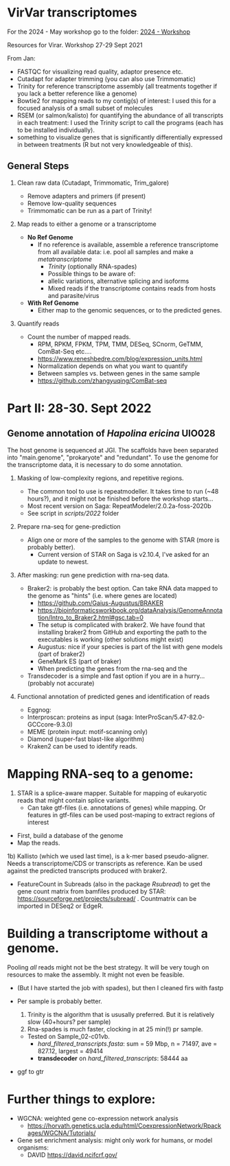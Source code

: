 # VirVar transcriptomes

For the 2024 - May workshop go to the folder: [2024 - Workshop](2024_Workshop/)

Resources for Virar. Workshop 27-29 Sept 2021


From Jan:
- FASTQC for visualizing read quality, adaptor presence etc.
- Cutadapt for adapter trimming (you can also use Trimmomatic)
- Trinity for reference transcriptome assembly (all treatments together if you lack a better reference like a genome)
- Bowtie2 for mapping reads to my contig(s) of interest: I used this for a focused analysis of a small subset of molecules
- RSEM (or salmon/kalisto) for quantifying the abundance of all transcripts in each treatment: I used the Trinity script to call the programs (each has to be installed individually).
- something to visualize genes that is significantly differentially expressed in between treatments (R but not very knowledgeable of this).

## General Steps
1) Clean raw data (Cutadapt, Trimmomatic, Trim_galore)
   * Remove adapters and primers (if present)
   * Remove low-quality sequences
   * Trimmomatic can be run as a part of Trinity!

2) Map reads to either a genome or a transcriptome
   * **No Ref Genome**
     * If no reference is available, assemble a reference transcriptome from all available data: i.e. pool all samples and make a *metatranscriptome*
       * *Trinity* (optionally RNA-spades)
       * Possible things to be aware of:
       * allelic variations, alternative splicing and isoforms
       * Mixed reads if the transcriptome contains reads from hosts and parasite/virus
   *  **With Ref Genome**
      *  Either map to the genomic sequences, or to the predicted genes.
3) Quantify reads
   * Count the number of mapped reads.
     * RPM, RPKM, FPKM, TPM, TMM, DESeq, SCnorm, GeTMM, ComBat-Seq etc....
     * https://www.reneshbedre.com/blog/expression_units.html
     * Normalization depends on what you want to quantify
     * Between samples vs. between genes in the same sample
     * https://github.com/zhangyuqing/ComBat-seq
 

# Part II: 28-30. Sept 2022
## Genome annotation of *Hapolina ericina* UIO028
The host genome is sequenced at JGI. The scaffolds have been separated into "main.genome", "prokaryote" and "redundant".
To use the genome for the transcriptome data, it is necessary to do some annotation. 
1) Masking of low-complexity regions, and repetitive regions. 
   * The common tool to use is repeatmodeller. It takes time to run (~48 hours?), and it might not be finished before the workshop starts... 
   * Most recent version on Saga: RepeatModeler/2.0.2a-foss-2020b
   * See script in *scripts/2022* folder
2) Prepare rna-seq for gene-prediction
   * Align one or more of the samples to the genome with STAR (more is probably better).
     * Current version of STAR on Saga is v2.10.4, I've asked for an update to newest.

3) After masking: run gene prediction with rna-seq data. 
   * Braker2: is probably the best option. Can take RNA data mapped to the genome as "hints" (i.e. where genes are located)
     * https://github.com/Gaius-Augustus/BRAKER
     * https://bioinformaticsworkbook.org/dataAnalysis/GenomeAnnotation/Intro_to_Braker2.html#gsc.tab=0
     * The setup is complicated with braker2. We have found that installing braker2 from GitHub and exporting the path to the executables is working (other solutions might exist)
     * Augustus: nice if your species is part of the list with gene models (part of braker2)
     * GeneMark ES (part of braker)
     * When predicting the genes from the rna-seq and the 
   * Transdecoder is a simple and fast option if you are in a hurry... (probably not accurate)

4) Functional annotation of predicted genes and identification of reads
   * Eggnog: 
   * Interproscan: proteins as input  (saga: InterProScan/5.47-82.0-GCCcore-9.3.0) 
   * MEME (protein input: motif-scanning only)
   * Diamond (super-fast blast-like algorithm)
   * Kraken2 can be used to identify reads. 
# Mapping RNA-seq to a genome: 
1) STAR is a  splice-aware mapper. Suitable for mapping of eukaryotic reads that might contain splice variants. 
   * Can take gtf-files (i.e. annotations of genes) while mapping. Or features in gtf-files can be used post-maping to extract regions of interest
  -   First, build a database of the genome
  -   Map the reads. 

1b) Kallisto (which we used last time), is a k-mer based pseudo-aligner. Needs a transcriptome/CDS or transcripts as reference. Kan be used against the predicted transcripts produced with braker2. 
    
- FeatureCount in Subreads (also in the package *Rsubread*) to get the gene count matrix from bamfiles produced by STAR: https://sourceforge.net/projects/subread/ . Countmatrix can be imported in DESeq2 or EdgeR.

# Building a transcriptome without a genome. 
Pooling *all* reads might not be the best strategy. It will be very tough on resources to make the assembly. It might not even be feasible. 
- (But I have started the job with spades), but then I cleaned firs with fastp
- Per sample is probably better. 
  1) Trinity is the algorithm that is ususally preferred. But it is relatively slow (40+hours? per sample)
  2) Rna-spades is much faster, clocking in at 25 min(!) pr sample.
   *  Tested on Sample_02-c01vb. 
      * *hard_filtered_transcripts.fasta*: sum = 59 Mbp, n = 71497, ave = 827.12, largest = 49414
      * **transdecoder** on *hard_filtered_transcripts*: 58444 aa

- ggf to gtr


# Further things to explore:
- WGCNA: weighted gene co-expression network analysis
  - https://horvath.genetics.ucla.edu/html/CoexpressionNetwork/Rpackages/WGCNA/Tutorials/
- Gene set enrichment analysis:  might only work for humans, or model organisms:
  - DAVID https://david.ncifcrf.gov/